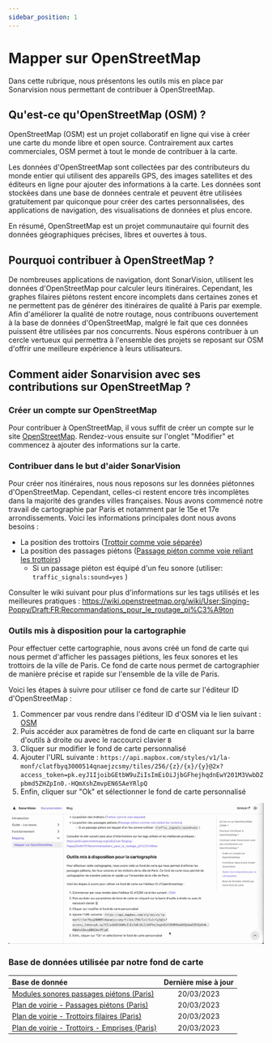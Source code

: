 ```yaml
---
sidebar_position: 1
---
```


# Mapper sur OpenStreetMap

Dans cette rubrique, nous présentons les outils mis en place par Sonarvision nous permettant de contribuer à
OpenStreetMap.

## Qu'est-ce qu'OpenStreetMap (OSM) ?

OpenStreetMap (OSM) est un projet collaboratif en ligne qui vise à créer une carte du monde libre et open source.
Contrairement aux cartes commerciales, OSM permet à tout le monde de contribuer à la carte.

Les données d'OpenStreetMap sont collectées par des contributeurs du monde entier qui utilisent des appareils GPS,
des images satellites et des éditeurs en ligne pour ajouter des informations à la carte.
Les données sont stockées dans une base de données centrale et peuvent être utilisées gratuitement
par quiconque pour créer des cartes personnalisées, des applications de navigation, des visualisations de données et
plus encore.

En résumé, OpenStreetMap est un projet communautaire qui fournit des données géographiques précises, libres et ouvertes
à tous.

## Pourquoi contribuer à OpenStreetMap ?

De nombreuses applications de navigation, dont SonarVision, utilisent les données d'OpenStreetMap pour calculer leurs
itinéraires.
Cependant, les graphes filaires piétons restent encore incomplets dans certaines zones et ne permettent pas de générer
des itinéraires de qualité à Paris par exemple.
Afin d'améliorer la qualité de notre routage, nous contribuons ouvertement à la base de données d'OpenStreetMap,
malgré le fait que ces données puissent être utilisées par nos concurrents.
Nous espérons contribuer à un cercle vertueux qui permettra à l'ensemble des projets se reposant sur OSM d'offrir une
meilleure expérience à leurs utilisateurs.

## Comment aider Sonarvision avec ses contributions sur OpenStreetMap ?

### Créer un compte sur OpenStreetMap

Pour contribuer à OpenStreetMap, il vous suffit de créer un compte sur le
site [OpenStreetMap](https://www.openstreetmap.org/).
Rendez-vous ensuite sur l'onglet "Modifier" et commencez à ajouter des informations sur la carte.

### Contribuer dans le but d'aider SonarVision

Pour créer nos itinéraires, nous nous reposons sur les données piétonnes d'OpenStreetMap. Cependant, celles-ci restent
encore très incomplètes dans la majorité des grandes villes françaises.
Nous avons commencé notre travail de cartographie par Paris et notamment par le 15e et 17e arrondissements.
Voici les informations principales dont nous avons besoins :

- La position des trottoirs ([Trottoir comme voie séparée](https://wiki.openstreetmap.org/wiki/User:Singing-Poppy/Draft:FR:Recommandations_pour_le_routage_pi%C3%A9ton#Trottoir))
- La position des passages piétons ([Passage piéton comme voie reliant les trottoirs](https://wiki.openstreetmap.org/wiki/User:Singing-Poppy/Draft:FR:Recommandations_pour_le_routage_pi%C3%A9ton#Passages_pi%C3%A9tons))
    - Si un passage piéton est équipé d'un feu sonore (utiliser: `traffic_signals:sound=yes` )

Consulter le wiki suivant pour plus d'informations sur les tags utilisés et les meilleures pratiques :
https://wiki.openstreetmap.org/wiki/User:Singing-Poppy/Draft:FR:Recommandations_pour_le_routage_pi%C3%A9ton

### Outils mis à disposition pour la cartographie

Pour effectuer cette cartographie, nous avons créé un fond de carte qui nous permet d'afficher les passages piétions,
les feux sonores et les trottoirs de la ville de Paris. Ce fond de carte nous permet de cartographier de manière précise
et rapide sur l'ensemble de la ville de Paris.

Voici les étapes à suivre pour utiliser ce fond de carte sur l'éditeur ID d'OpenStreetMap :

1. Commencer par vous rendre dans l'éditeur ID d'OSM via le lien
   suivant : [OSM](https://www.openstreetmap.org/edit?editor=id#map=13/48.8588/2.3385)
2. Puis accéder aux paramètres de fond de carte en cliquant sur la barre d'outils à droite ou avec le raccourci
   clavier `B`
3. Cliquer sur modifier le fond de carte personnalisé
4. Ajouter l'URL
   suivante : `https://api.mapbox.com/styles/v1/la-monf/clatfbyq3000514qnaejzcsmy/tiles/256/{z}/{x}/{y}@2x?access_token=pk.eyJ1IjoibGEtbW9uZiIsImEiOiJjbGFhejhqdnEwY201M3VwbDZpbmd5ZHZpIn0.-HQmXshZmvpEN6SAeYRlpQ`
5. Enfin, cliquer sur "Ok" et sélectionner le fond de carte personnalisé

![](Tuto_fond_de_carte.gif)

### Base de données utilisée par notre fond de carte

| Base de donnée                                                                                                                                                                                               | Dernière mise à jour |
|:-------------------------------------------------------------------------------------------------------------------------------------------------------------------------------------------------------------|:--------------------:|
| [Modules sonores passages piétons (Paris)](https://opendata.paris.fr/explore/dataset/modules-sonores-passages-pietons/information/?disjunctive.libelle_secteur&disjunctive.libelle_materiel)                 |      20/03/2023      |
| [Plan de voirie - Passages piétons (Paris)](https://opendata.paris.fr/explore/dataset/plan-de-voirie-passages-pietons/information/?disjunctive.num_pave&location=16,48.87356,2.33009&basemap=jawg.streets)   |      20/03/2023      |
| [Plan de voirie - Trottoirs filaires (Paris)](https://opendata.paris.fr/explore/dataset/plan-de-voirie-trottoirs/information/?disjunctive.num_pave&disjunctive.lib_level&disjunctive.lib_classe)             |      20/03/2023      |
| [Plan de voirie - Trottoirs - Emprises (Paris)](https://opendata.paris.fr/explore/dataset/plan-de-voirie-trottoirs-emprises/information/?disjunctive.num_pave&basemap=jawg.dark&location=20,48.8864,2.31302) |      20/03/2023      |
